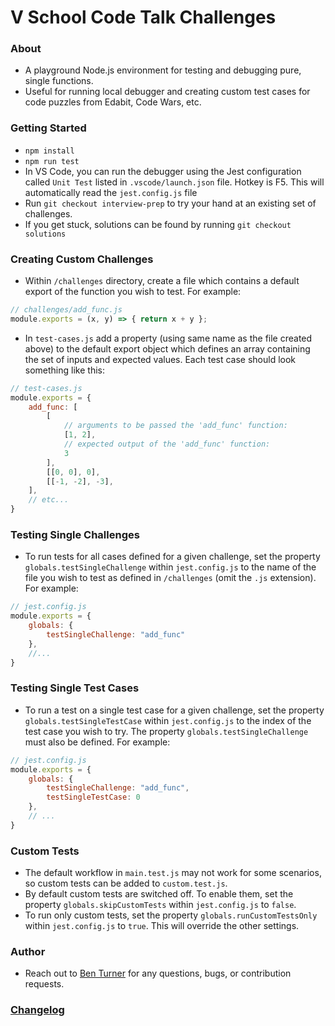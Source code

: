 # V School Code Talk Challenges

### About
- A playground Node.js environment for testing and debugging pure, single functions. 
- Useful for running local debugger and creating custom test cases for code puzzles from Edabit, Code Wars, etc. 

### Getting Started
- `npm install`
- `npm run test`
- In VS Code, you can run the debugger using the Jest configuration called `Unit Test` listed in `.vscode/launch.json` file. Hotkey is F5. This will automatically read the `jest.config.js` file
- Run `git checkout interview-prep` to try your hand at an existing set of challenges.
- If you get stuck, solutions can be found by running `git checkout solutions`

### Creating Custom Challenges
- Within `/challenges` directory, create a file which contains a default export of the function you wish to test. For example:
```js
// challenges/add_func.js
module.exports = (x, y) => { return x + y };
```

- In `test-cases.js` add a property (using same name as the file created above) to the default export object which defines an array containing the set of inputs and expected values. Each test case should look something like this:

```js
// test-cases.js
module.exports = {
    add_func: [
        [
            // arguments to be passed the 'add_func' function:
            [1, 2], 
            // expected output of the 'add_func' function:
            3
        ],
        [[0, 0], 0],
        [[-1, -2], -3],
    ],
    // etc...
}
```

### Testing Single Challenges
- To run tests for all cases defined for a given challenge, set the property `globals.testSingleChallenge` within `jest.config.js` to the name of the file you wish to test as defined in `/challenges` (omit the `.js` extension). For example: 
```js
// jest.config.js
module.exports = {
    globals: {
        testSingleChallenge: "add_func"
    },
    //...
}
```

### Testing Single Test Cases
- To run a test on a single test case for a given challenge, set the property `globals.testSingleTestCase` within `jest.config.js` to the index of the test case you wish to try. The property `globals.testSingleChallenge` must also be defined. For example: 
```js
// jest.config.js
module.exports = {
    globals: {
        testSingleChallenge: "add_func",
        testSingleTestCase: 0
    },
    // ...
}
```

### Custom Tests
- The default workflow in `main.test.js` may not work for some scenarios, so custom tests can be added to `custom.test.js`.
- By default custom tests are switched off. To enable them, set the property `globals.skipCustomTests` within `jest.config.js` to `false`.
- To run only custom tests, set the property `globals.runCustomTestsOnly` within `jest.config.js` to `true`. This will override the other settings.

### Author
- Reach out to [Ben Turner](bbgrabbag@gmail.com) for any questions, bugs, or contribution requests.

### [Changelog](./changelog.md)